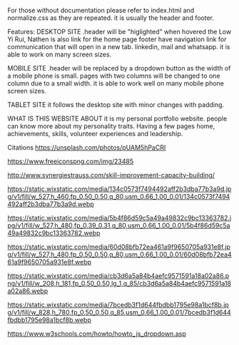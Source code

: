 For those without documentation please refer to index.html and normalize.css as they are repeated. it is usually the header and footer.

Features:
DESKTOP SITE
.header will be "higlighted" when hovered
the Low Yi Rui, Nathen is also link for the home page
footer have navigation link for communication that will open in a new tab. linkedin, mail and whatsapp.
it is able to work on many screen sizes.

MOBILE SITE
.header will be replaced by a dropdown button as the width of a mobile phone is small.
pages with two columns will be changed to one column due to a small width.
it is able to work well on many mobile phone screen sizes.

TABLET SITE
it follows the desktop site with minor changes with padding.



WHAT IS THIS WEBSITE ABOUT
it is my personal portfolio website.
people can know more about my personality traits.
Having a few pages home, achievements, skills, volunteer experiences and leadership.







Citations
https://unsplash.com/photos/pUAM5hPaCRI

https://www.freeiconspng.com/img/23485

http://www.synergiestrauss.com/skill-improvement-capacity-building/

https://static.wixstatic.com/media/134c0573f7494492aff2b3dba77b3a9d.jpg/v1/fill/w_527,h_460,fp_0.50_0.50,q_80,usm_0.66_1.00_0.01/134c0573f7494492aff2b3dba77b3a9d.webp

https://static.wixstatic.com/media/5b4f86d59c5a49a49832c9bc13363782.jpg/v1/fill/w_527,h_480,fp_0.39_0.31,q_80,usm_0.66_1.00_0.01/5b4f86d59c5a49a49832c9bc13363782.webp

https://static.wixstatic.com/media/60d08bfb72ea461a9f9650705a931e8f.jpg/v1/fill/w_527,h_480,fp_0.50_0.50,q_80,usm_0.66_1.00_0.01/60d08bfb72ea461a9f9650705a931e8f.webp

https://static.wixstatic.com/media/cb3d6a5a84b4aefc9571591a18a02a86.png/v1/fill/w_208,h_181,fp_0.50_0.50,lg_1,q_85/cb3d6a5a84b4aefc9571591a18a02a86.webp

https://static.wixstatic.com/media/7bcedb3f1d644fbdbb1795e98a1bcf8b.jpg/v1/fill/w_828,h_780,fp_0.50_0.50,q_85,usm_0.66_1.00_0.01/7bcedb3f1d644fbdbb1795e98a1bcf8b.webp

https://www.w3schools.com/howto/howto_js_dropdown.asp